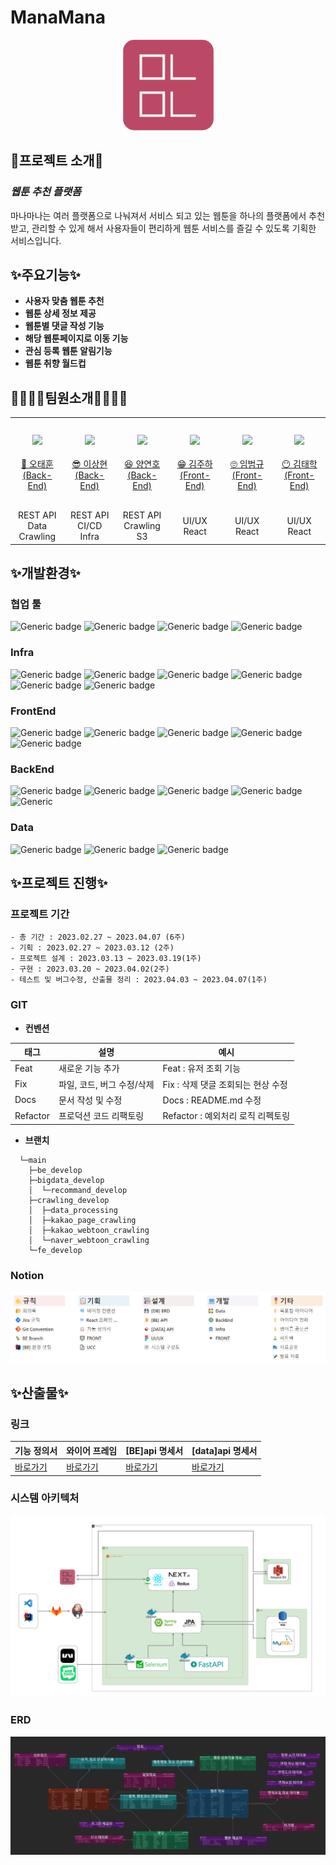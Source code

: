 # ManaMana
<div align="center">

![image](image/mnmn_logo_white.png)

</div>

##  📱**프로젝트 소개**📱

### ***웹툰 추천 플랫폼***
마나마나는 여러 플랫폼으로 나눠져서 서비스 되고 있는 웹툰을 하나의 플랫폼에서 추천 받고, 관리할 수 있게 해서 사용자들이 편리하게 웹툰 서비스를 즐길 수 있도록 기획한 서비스입니다.



## ✨**주요기능**✨
- **사용자 맞춤 웹툰 추천**
- **웹툰 상세 정보 제공**
- **웹툰별 댓글 작성 기능**
- **해당 웹툰페이지로 이동 기능**
- **관심 등록 웹툰 알림기능**
- **웹툰 취향 월드컵**


## 👨‍👨‍👧‍👦**팀원소개**👨‍👨‍👧‍👦
<table>
    <tr>
        <td height="140px" align="center"> <a href="https://github.com/oth54477">
            <img src="https://avatars.githubusercontent.com/u/66712534?v=4" width="140px" /> <br><br> 👑 오태훈 <br>(Back-End) </a> <br></td>
        <td height="140px" align="center"> <a href="https://github.com/lsh9672">
            <img src="https://avatars.githubusercontent.com/u/56991244?v=4" width="140px" /> <br><br> 😎 이상현 <br>(Back-End) </a> <br></td>
        <td height="140px" align="center"> <a href="https://github.com/yeonnno">
            <img src="https://avatars.githubusercontent.com/u/109949649?v=4" width="140px" /> <br><br> 😆 양연호 <br>(Back-End) </a> <br></td>
        <td height="140px" align="center"> <a href="https://github.com/zouamare">
            <img src="https://avatars.githubusercontent.com/u/104333008?v=4" width="140px" /> <br><br> 😁 김주하 <br>(Front-End) </a> <br></td>
        <td height="140px" align="center"> <a href="https://github.com/baamkyu">
            <img src="https://avatars.githubusercontent.com/u/109272565?v=4" width="140px" /> <br><br> 🙄 임범규 <br>(Front-End) </a> <br></td>
        <td height="140px" align="center"> <a href="https://github.com/happyd918">
            <img src="https://avatars.githubusercontent.com/u/84832358?v=4" width="140px" /> <br><br> 😶 김태학 <br>(Front-End) </a> <br></td>
    </tr>
    <tr>
        <td align="center">REST API<br/>Data<br/>Crawling</td>
        <td align="center">REST API<br/>CI/CD<br/>Infra<br/></td>
        <td align="center">REST API<br/>Crawling<br/>S3<br/></td>
        <td align="center">UI/UX<br/>React<br/></td>
        <td align="center">UI/UX<br/>React<br/></td>
        <td align="center">UI/UX<br/>React<br/></td>
    </tr>
</table>

## ✨**개발환경**✨

### 협업 툴
![Generic badge](https://img.shields.io/badge/Tool-JIRA-blue) ![Generic badge](https://img.shields.io/badge/Tool-Notion-lightgrey) ![Generic badge](https://img.shields.io/badge/Tool-Git-red) ![Generic badge](https://img.shields.io/badge/Tool-GitLab-blue)

### **Infra**
![Generic badge](https://img.shields.io/badge/AWS-EC2-orange) ![Generic badge](https://img.shields.io/badge/AWS-RDS-orange) ![Generic badge](https://img.shields.io/badge/CI%2FCD-Jenkins-red) ![Generic badge](https://img.shields.io/badge/CI%2FCD-Docker-blue) ![Generic badge](https://img.shields.io/badge/AWS-S3-orange) ![Generic badge](https://img.shields.io/badge/WebServer-Nginx-green)

### **FrontEnd**
![Generic badge](https://img.shields.io/badge/language-JavaScript-red) ![Generic badge](https://img.shields.io/badge/framework-React-blue) ![Generic badge](https://img.shields.io/badge/framework-nextJS-red) ![Generic badge](https://img.shields.io/badge/language-TypeScript-blue) ![Generic badge](https://img.shields.io/badge/framework-Redux-blue)

### **BackEnd**
![Generic badge](https://img.shields.io/badge/framework-spring--boot-green) ![Generic badge](https://img.shields.io/badge/database-mysql-red) ![Generic badge](https://img.shields.io/badge/framework-JPA-green) ![Generic badge](https://img.shields.io/badge/framework-QueryDSL-blue) ![Generic](https://img.shields.io/badge/language-Java-orange)

### **Data**
![Generic badge](https://img.shields.io/badge/framework-FastAPI-blue) ![Generic badge](https://img.shields.io/badge/crawling-selenium-blue) ![Generic badge](https://img.shields.io/badge/language-Python-blue) 

## ✨**프로젝트 진행**✨

### **프로젝트 기간**
```
- 총 기간 : 2023.02.27 ~ 2023.04.07 (6주)
- 기획 : 2023.02.27 ~ 2023.03.12 (2주)
- 프로젝트 설계 : 2023.03.13 ~ 2023.03.19(1주)
- 구현 : 2023.03.20 ~ 2023.04.02(2주)
- 테스트 및 버그수정, 산출물 정리 : 2023.04.03 ~ 2023.04.07(1주)
```

### **GIT**
- **컨벤션**
 
 |태그|설명|예시|
|---|---|---|
|Feat|새로운 기능 추가|Feat : 유저 조회 기능|
|Fix|파일, 코드, 버그 수정/삭제|Fix : 삭제 댓글 조회되는 현상 수정|
|Docs|문서 작성 및 수정|Docs : README.md 수정|
|Refactor|프로덕션 코드 리팩토링|Refactor : 예외처리 로직 리펙토링|

- **브랜치**
```
  └─main
    ├─be_develop
    ├─bigdata_develop
    │  └─recommand_develop
    ├─crawling_develop
    │  ├─data_processing
    │  ├─kakao_page_crawling
    │  ├─kakao_webtoon_crawling
    │  └─naver_webtoon_crawling
    └─fe_develop
```

### **Notion**
![image](image/notion.png)



## ✨**산출물**✨


### **링크**
|기능 정의서|와이어 프레임|[BE]api 명세서|[data]api 명세서|
|----------|-------------|---------|-------------------|
|[바로가기](https://delicate-utensil-152.notion.site/bb10f86ae6e648b78c53aaf3bb39468a)|[바로가기](https://www.figma.com/file/PGY5MYKUi58Tdci77wshl8/%EC%9B%B9%ED%88%B0-%EC%B6%94%EC%B2%9C?node-id=218-7813&t=Js6R40No6jePK6ox-0)|[바로가기](https://delicate-utensil-152.notion.site/BE-API-8af815cbdfe3437f84094df6701f9a31)|[바로가기](https://delicate-utensil-152.notion.site/DATA-API-1999356d2d6846f5a550ed762a136cb9)|


### **시스템 아키텍처**
![image](image/system2.png)

### **ERD**
![image](image/erd.png)



